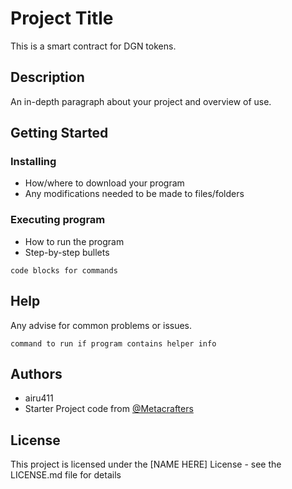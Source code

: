 # Project Title

This is a smart contract for DGN tokens.

## Description

An in-depth paragraph about your project and overview of use.

## Getting Started

### Installing

* How/where to download your program
* Any modifications needed to be made to files/folders

### Executing program

* How to run the program
* Step-by-step bullets
```
code blocks for commands
```

## Help

Any advise for common problems or issues.
```
command to run if program contains helper info
```

## Authors

- airu411
- Starter Project code from [@Metacrafters](https://github.com/Metacrafters/DegenToken)


## License

This project is licensed under the [NAME HERE] License - see the LICENSE.md file for details
